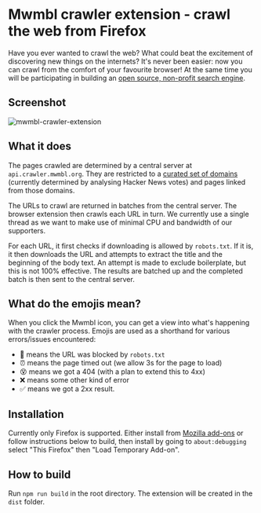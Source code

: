 # Mwmbl crawler extension - crawl the web from Firefox

Have you ever wanted to crawl the web? What could beat the excitement of discovering new things on the internets? It's never been easier: now you can crawl from the comfort of your favourite browser! At the same time you will be participating in building an [open source, non-profit search engine](https://mwmbl.org).

Screenshot
----------

![mwmbl-crawler-extension](https://user-images.githubusercontent.com/1283077/173198684-99886fa6-ed70-4df6-aa93-a09c58786b84.png)


What it does
------------

The pages crawled are determined by a central server at `api.crawler.mwmbl.org`. They are restricted to a [curated set of domains](https://github.com/mwmbl/mwmbl/blob/master/mwmbl/tinysearchengine/hn_top_domains_filtered.py) (currently determined by analysing Hacker News votes) and pages linked from those domains.

The URLs to crawl are returned in batches from the central server. The browser extension then crawls each URL in turn. We currently use a single thread as we want to make use of minimal CPU and bandwidth of our supporters.

For each URL, it first checks if downloading is allowed by `robots.txt`. If it is, it then downloads the URL and attempts to extract the title and the beginning of the body text. An attempt is made to exclude boilerplate, but this is not 100% effective. The results are batched up and the completed batch is then sent to the central server.

What do the emojis mean?
------------------------

When you click the Mwmbl icon, you can get a view into what's happening with the crawler process. Emojis are used as a shorthand for various errors/issues encountered:

 - 🤖 means the URL was blocked by `robots.txt`
 - ⏰ means the page timed out (we allow 3s for the page to load)
 - 😵 means we got a 404 (with a plan to extend this to 4xx)
 - ❌ means some other kind of error
 - ✅ means we got a 2xx result.


Installation
------------

Currently only Firefox is supported. Either install from [Mozilla add-ons](https://addons.mozilla.org/en-GB/firefox/addon/mwmbl-web-crawler/) or follow instructions below to build, then install by going to `about:debugging` select "This Firefox" then "Load Temporary Add-on".


How to build
------------

Run `npm run build` in the root directory. The extension will be created in the `dist` folder.
